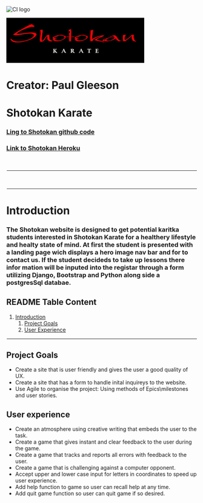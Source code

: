 ![CI logo](https://codeinstitute.s3.amazonaws.com/fullstack/ci_logo_small.png)

![Shotokan Logo](static/images/main_logo.png)


# Creator: Paul Gleeson

# Shotokan Karate

### [Ling to Shotokan github code](https://github.com/Shaga-Matula/Iceberg)
### [Link to Shotokan Heroku](https://shotokanapp-74a9ccbfcd2b.herokuapp.com)
&nbsp;
<hr style="border:1px solid white">

<!-- ![Start screen](assets/images/game_page.png) -->

&nbsp;
<hr style="border:1px solid white">

# Introduction

### The Shotokan website is designed to get potential karitka students interested in Shotokan Karate for a healthery lifestyle and healty state of mind. At first the student is presented with a landing page wich displays a hero image nav bar and for to contact us. If the student decideds to take up lessons there infor mation will be inputed into the registar through a form utilizing Django, Bootstrap and Python along side a postgresSql databae. 


## README Table Content

1.  [Introduction](#Introduction)
    1.  [Project Goals](#Project-Goals)
    2.  [User Experience](#User-experience)
   

<hr style="border:1px solid white">

## Project Goals

* Create a site that is user friendly and gives the user a good quality of UX.
* Create a site that has a form to handle inital inquireys to the website.
* Use Agile to organise the project: Using methods of Epics\milestones and user stories. 




## User experience


* Create an atmosphere using creative writing that embeds the user to the task.
* Create a game that gives instant and clear feedback to the user during the game.
* Create a game that tracks and reports all errors with feedback to the user.
* Create a game that is challenging against a computer opponent.
* Accept upper and lower case input for letters in coordinates to speed up user experience. 
* Add help function to game so user can recall help at any time.
* Add quit game function so user can quit game if so desired.
